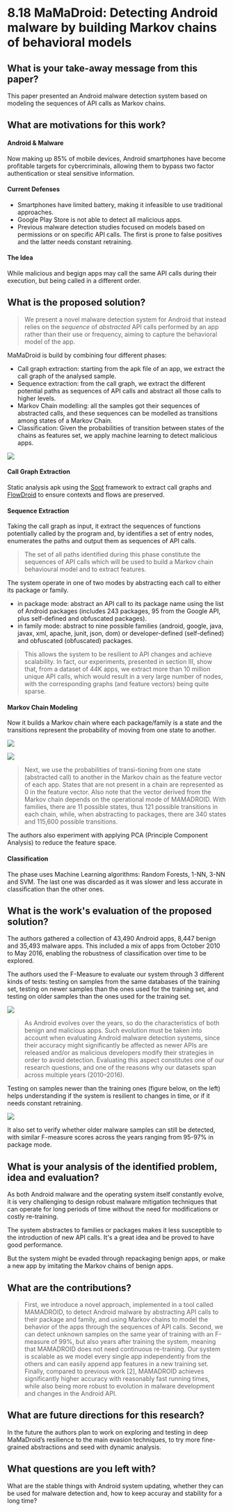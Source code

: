 # 8.18 MaMaDroid: Detecting Android malware by building Markov chains of behavioral models


## What is your take-away message from this paper?
This paper presented an Android malware detection system based on modeling the sequences of API calls as Markov chains.


## What are motivations for this work?
#### Android & Malware
Now making up 85% of mobile devices, Android smartphones have become profitable targets for cybercriminals, allowing them to bypass two factor authentication or steal sensitive information.

#### Current Defenses
- Smartphones have limited battery, making it infeasible to use traditional approaches.
- Google Play Store is not able to detect all malicious apps.
- Previous malware detection studies focused on models based on permissions or on specific API calls. The first is prone to false positives and the latter needs constant retraining.

#### The Idea
While malicious and begign apps may call the same API calls during their execution, but being called in a different order.


## What is the proposed solution?
>We present a novel malware detection system for Android that instead relies on the *sequence* of *abstracted* API calls performed by an app rather than their use or frequency, aiming to capture the behavioral model of the app.

MaMaDroid is build by combining four different phases:
- Call graph extraction: starting from the apk file of an app, we extract the call graph of the analysed sample.
- Sequence extraction: from the call graph, we extract the different potential paths as sequences of API calls and abstract all those calls to higher levels.
- Markov Chain modelling: all the samples got their sequences of abstracted calls, and these sequences can be modelled as transitions among states of a Markov Chain.
- Classification: Given the probabilities of transition between states of the chains as features set, we apply machine learning to detect malicious apps.

![](../pic/8.18_overview.png)

#### Call Graph Extraction
Static analysis apk using the [Soot](https://sable.github.io/soot/) framework to extract call graphs and [FlowDroid](https://blogs.uni-paderborn.de/sse/tools/flowdroid/) to ensure contexts and flows are preserved.

#### Sequence Extraction
Taking the call graph as input, it extract the sequences of functions potentially called by the program and, by identifies a set of entry nodes, enumerates the paths and output them as sequences of API calls.

>The set of all paths identified during this phase constitute the sequences of API calls which will be used to build a Markov chain behavioural model and to extract features.

The system operate in one of two modes by abstracting each call to either its package or family.
- in package mode: abstract an API call to its package name using the list of Android packages (includes 243 packages, 95 from the Google API, plus self-defined and obfuscated packages).
- in family mode: abstract to nine possible families (android, google, java, javax, xml, apache, junit, json, dom) or developer-defined (self-defined) and obfuscated (obfuscated) packages.

>This allows the system to be resilient to API changes and achieve scalability. In fact, our experiments, presented in section III, show that, from a dataset of 44K apps, we extract more than 10 million unique API calls, which would result in a very large number of nodes, with the corresponding graphs (and feature vectors) being quite sparse.

#### Markov Chain Modeling
Now it builds a Markov chain where each package/family is a state and the transitions represent the probability of moving from one state to another.

![](../pic/8.18_sequence.png)

![](../pic/8.18_markov.png)

>Next, we use the probabilities of transi-tioning from one state (abstracted call) to another in the Markov chain as the feature vector of each app. States that are not present in a chain are represented as 0 in the feature vector. Also note that the vector derived from the Markov chain depends on the operational mode of MAMADROID. With families, there are 11 possible states, thus 121 possible transitions in each chain, while, when abstracting to packages, there are 340 states and 115,600 possible transitions.

The authors also experiment with applying PCA (Principle Component Analysis) to reduce the feature space.

#### Classification
The phase uses Machine Learning algorithms: Random Forests, 1-NN, 3-NN and SVM. The last one was discarded as it was slower and less accurate in classification than the other ones.


## What is the work's evaluation of the proposed solution?
The authors gathered a collection of 43,490 Android apps, 8,447 benign and 35,493 malware apps. This included a mix of apps from October 2010 to May 2016, enabling the robustness of classification over time to be explored.

 The authors used the F-Measure to evaluate our system through 3 different kinds of tests: testing on samples from the same databases of the training set, testing on newer samples than the ones used for the training set, and testing on older samples than the ones used for the training set.

 ![](../pic/8.18_fmeasure.png)

 >As Android evolves over the years, so do the characteristics of both benign and malicious apps. Such evolution must be taken into account when evaluating Android malware detection systems, since their accuracy might significantly be affected as newer APIs are released and/or as malicious developers modify their strategies in order to avoid detection. Evaluating this aspect constitutes one of our research questions, and one of the reasons why our datasets span across multiple years (2010–2016).

 Testing on samples newer than the training ones (figure below, on the left) helps understanding if the system is resilient to changes in time, or if it needs constant retraining.

 ![](../pic/8.18_fmeasure2.png)

 It also set to verify whether older malware samples can still be detected, with similar F-measure scores across the years ranging from 95-97% in package mode.


## What is your analysis of the identified problem, idea and evaluation?
As both Android malware and the operating system itself constantly evolve, it is very challenging to design robust malware mitigation techniques that can operate for long periods of time without the need for modifications or costly re-training.

The system abstractes to families or packages makes it less susceptible to the introduction of new API calls. It's a great idea and be proved to have good performance.

But the system might be evaded through repackaging benign apps, or make a new app by imitating the Markov chains of benign apps.


## What are the contributions?
>First, we introduce a novel approach, implemented in a tool called MAMADROID, to detect Android malware by abstracting API calls to their package and family, and using Markov chains to model the behavior of the apps through the sequences of API calls. Second, we can detect unknown samples on the same year of training with an F-measure of 99%, but also years after training the system, meaning that MAMADROID does not need continuous re-training. Our system is scalable as we model every single app independently from the others and can easily append app features in a new training set. Finally, compared to previous work [2], MAMADROID achieves significantly higher accuracy with reasonably fast running times, while also being more robust to evolution in malware development and changes in the Android API.


## What are future directions for this research?
In the future the authors plan to work on exploring and testing in deep MaMaDroid’s resilience to the main evasion techniques, to try more fine-grained abstractions and seed with dynamic analysis.


## What questions are you left with?
What are the stable things with Android system updating, whether they can be used for malware detection and, how to keep accuray and stability for a long time?
